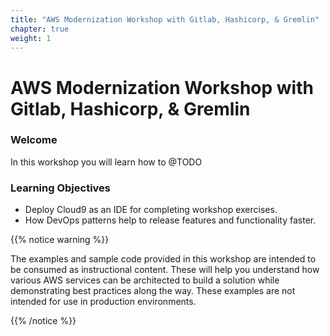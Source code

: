 ```yaml
---
title: "AWS Modernization Workshop with Gitlab, Hashicorp, & Gremlin"
chapter: true
weight: 1
---
```


# AWS Modernization Workshop with Gitlab, Hashicorp, & Gremlin

### Welcome

In this workshop you will learn how to @TODO

### Learning Objectives
- Deploy Cloud9 as an IDE for completing workshop exercises.
- How DevOps patterns help to release features and functionality faster.

{{% notice warning %}}
<p style='text-align: left;'>
The examples and sample code provided in this workshop are intended to be consumed as instructional content. These will help you understand how various AWS services can be architected to build a solution while demonstrating best practices along the way. These examples are not intended for use in production environments.
</p>
{{% /notice %}}